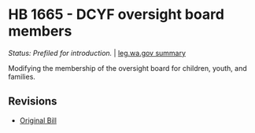 # HB 1665 - DCYF oversight board members
*Status: Prefiled for introduction.* | [leg.wa.gov summary](https://app.leg.wa.gov/billsummary?BillNumber=1665&Year=2021)

Modifying the membership of the oversight board for children, youth, and families.

## Revisions
* [Original Bill](1/)
